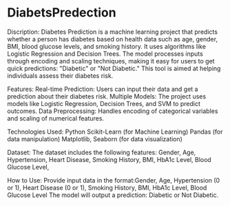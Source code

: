 # DiabetsPredection
Discription:
Diabetes Prediction is a machine learning project that predicts whether a person has diabetes based on health data such as age, gender, BMI, blood glucose levels, and smoking history. It uses algorithms like Logistic Regression and Decision Trees. The model processes inputs through encoding and scaling techniques, making it easy for users to get quick predictions: "Diabetic" or "Not Diabetic." This tool is aimed at helping individuals assess their diabetes risk.


Features:
Real-time Prediction: Users can input their data and get a prediction about their diabetes risk.
Multiple Models: The project uses models like Logistic Regression, Decision Trees, and SVM to predict outcomes.
Data Preprocessing: Handles encoding of categorical variables and scaling of numerical features.


Technologies Used:
Python
Scikit-Learn (for Machine Learning)
Pandas (for data manipulation)
Matplotlib, Seaborn (for data visualization)

Dataset:
The dataset includes the following features:
Gender,
Age,
Hypertension,
Heart Disease,
Smoking History,
BMI,
HbA1c Level,
Blood Glucose Level,

How to Use:
Provide input data in the format:Gender, Age, Hypertension (0 or 1), Heart Disease (0 or 1), Smoking History, BMI, HbA1c Level, Blood Glucose Level
The model will output a prediction: Diabetic or Not Diabetic.
